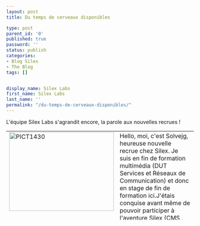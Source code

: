 ```yaml
---
layout: post
title: Du temps de cerveaux disponibles

type: post
parent_id: '0'
published: true
password: ''
status: publish
categories:
- Blog Silex
- The Blog
tags: []


display_name: Silex Labs
first_name: Silex Labs
last_name: ''
permalink: "/du-temps-de-cerveaux-disponibles/"
---
```


L'équipe Silex Labs s'agrandit encore, la parole aux nouvelles recrues !

<table
style="height: 238px;" border="0" cellspacing="0" cellpadding="4" width="595"><tbody><tr valign="TOP"><td width="17%"><img class="size-full wp-image-1659 alignleft" title="PICT1430" src="{{ site.baseurl }}/assets/PICT1430.JPG" alt="PICT1430" width="281" height="211"><span id="__caret"></span></td><td width="83%">Hello, moi, c'est Solvejg, heureuse nouvelle recrue chez Silex. Je suis en fin de formation multimédia (DUT Services et Réseaux de Communication) et donc en stage de fin de formation ici.J'étais conquise avant même de pouvoir participer à l'aventure Silex (CMS , Flash open source, ciblant aussi bien des amateurs que des "oofs" de l'informatique...), mais maintenant que j'ai à peine mis les mains dedans, c'est déjà le pied !<p></p><p>Merci Silex (qui ne serait rien sans son équipe !)</p><p>En plus, quoi de plus palpitant que de pouvoir poser une pierre à l'édifice d'un tel projet ?!</p><p>Bref, je suis là pour quatre mois, et je compte bien à la fois en profiter, et en faire profiter tout le monde, ça va de soi ;)</p></td></tr></tbody></table>

<table
